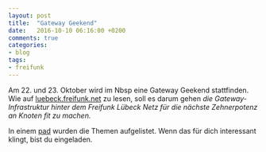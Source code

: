 ```yaml
---
layout: post
title:  "Gateway Geekend"
date:   2016-10-10 06:16:00 +0200
comments: true
categories:
- blog
tags:
- freifunk
---
```


Am 22. und 23. Oktober wird im Nbsp eine Gateway Geekend stattfinden. Wie auf [luebeck.freifunk.net](http://luebeck.freifunk.net/2016/10/09/gateway-geekend.html) zu lesen, soll es darum gehen *die Gateway-Infrastruktur hinter dem Freifunk Lübeck Netz für die nächste Zehnerpotenz an Knoten fit zu machen.*
<!--more-->
In einem [pad](https://pad.chaotikum.org/p/2016-10-2223-ffhl-gw-geekend) wurden die Themen aufgelistet. Wenn das für dich interessant klingt, bist du eingeladen.
